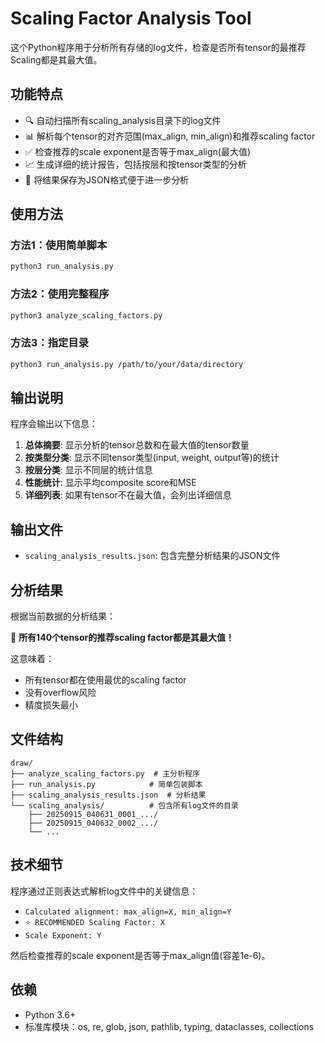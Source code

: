 # Scaling Factor Analysis Tool

这个Python程序用于分析所有存储的log文件，检查是否所有tensor的最推荐Scaling都是其最大值。

## 功能特点

- 🔍 自动扫描所有scaling_analysis目录下的log文件
- 📊 解析每个tensor的对齐范围(max_align, min_align)和推荐scaling factor
- ✅ 检查推荐的scale exponent是否等于max_align(最大值)
- 📈 生成详细的统计报告，包括按层和按tensor类型的分析
- 💾 将结果保存为JSON格式便于进一步分析

## 使用方法

### 方法1：使用简单脚本
```bash
python3 run_analysis.py
```

### 方法2：使用完整程序
```bash
python3 analyze_scaling_factors.py
```

### 方法3：指定目录
```bash
python3 run_analysis.py /path/to/your/data/directory
```

## 输出说明

程序会输出以下信息：

1. **总体摘要**: 显示分析的tensor总数和在最大值的tensor数量
2. **按类型分类**: 显示不同tensor类型(input, weight, output等)的统计
3. **按层分类**: 显示不同层的统计信息
4. **性能统计**: 显示平均composite score和MSE
5. **详细列表**: 如果有tensor不在最大值，会列出详细信息

## 输出文件

- `scaling_analysis_results.json`: 包含完整分析结果的JSON文件

## 分析结果

根据当前数据的分析结果：

🎉 **所有140个tensor的推荐scaling factor都是其最大值！**

这意味着：
- 所有tensor都在使用最优的scaling factor
- 没有overflow风险
- 精度损失最小

## 文件结构

```
draw/
├── analyze_scaling_factors.py  # 主分析程序
├── run_analysis.py            # 简单包装脚本
├── scaling_analysis_results.json  # 分析结果
└── scaling_analysis/          # 包含所有log文件的目录
    ├── 20250915_040631_0001_.../
    ├── 20250915_040632_0002_.../
    └── ...
```

## 技术细节

程序通过正则表达式解析log文件中的关键信息：
- `Calculated alignment: max_align=X, min_align=Y`
- `⭐ RECOMMENDED Scaling Factor: X`  
- `Scale Exponent: Y`

然后检查推荐的scale exponent是否等于max_align值(容差1e-6)。

## 依赖

- Python 3.6+
- 标准库模块：os, re, glob, json, pathlib, typing, dataclasses, collections




